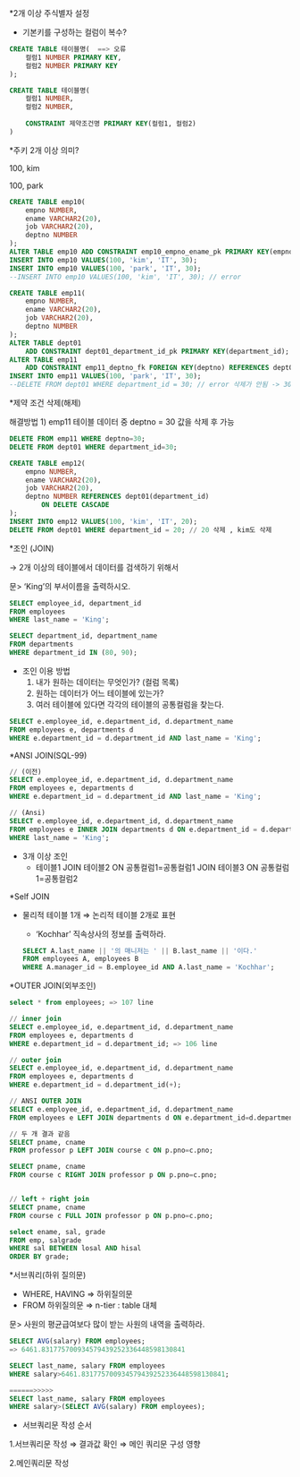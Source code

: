 *2개 이상 주식별자 설정

- 기본키를 구성하는 컬럼이 복수?

```sql
CREATE TABLE 테이블명(  ==> 오류
	컬럼1 NUMBER PRIMARY KEY,
	컬럼2 NUMBER PRIMARY KEY
);

CREATE TABLE 테이블명( 
	컬럼1 NUMBER,
	컬럼2 NUMBER,
	
	CONSTRAINT 제약조건명 PRIMARY KEY(컬럼1, 컬럼2) 
)
```

*주키 2개 이상 의미?

100, kim

100, park

```sql
CREATE TABLE emp10(
    empno NUMBER,
    ename VARCHAR2(20),
    job VARCHAR2(20),
    deptno NUMBER
);
ALTER TABLE emp10 ADD CONSTRAINT emp10_empno_ename_pk PRIMARY KEY(empno, ename);
INSERT INTO emp10 VALUES(100, 'kim', 'IT', 30);
INSERT INTO emp10 VALUES(100, 'park', 'IT', 30);
--INSERT INTO emp10 VALUES(100, 'kim', 'IT', 30); // error

CREATE TABLE emp11(
    empno NUMBER,
    ename VARCHAR2(20),
    job VARCHAR2(20),
    deptno NUMBER
);
ALTER TABLE dept01 
	ADD CONSTRAINT dept01_department_id_pk PRIMARY KEY(department_id);
ALTER TABLE emp11 
    ADD CONSTRAINT emp11_deptno_fk FOREIGN KEY(deptno) REFERENCES dept01(department_id);
INSERT INTO emp11 VALUES(100, 'park', 'IT', 30);
--DELETE FROM dept01 WHERE department_id = 30; // error 삭제가 안됨 -> 30부서에는 참조관계 유지
```

*제약 조건 삭제(해제)

해결방법 1) emp11 테이블 데이터 중 deptno = 30 값을 삭제 후 가능

```sql
DELETE FROM emp11 WHERE deptno=30;
DELETE FROM dept01 WHERE department_id=30;
```

```sql
CREATE TABLE emp12(
    empno NUMBER,
    ename VARCHAR2(20),
    job VARCHAR2(20),
    deptno NUMBER REFERENCES dept01(department_id)
        ON DELETE CASCADE
);
INSERT INTO emp12 VALUES(100, 'kim', 'IT', 20);
DELETE FROM dept01 WHERE department_id = 20; // 20 삭제 , kim도 삭제
```

*조인 (JOIN)

→ 2개 이상의 테이블에서 데이터를 검색하기 위해서

문> ‘King’의 부서이름을 출력하시오.

```sql
SELECT employee_id, department_id
FROM employees
WHERE last_name = 'King';

SELECT department_id, department_name
FROM departments
WHERE department_id IN (80, 90);

```

- 조인 이용 방법
    1. 내가 원하는 데이터는 무엇인가? (컬럼 목록)
    2. 원하는 데이터가 어느 테이블에 있는가?
    3. 여러 테이블에 있다면 각각의 테이블의 공통컬럼을 찾는다.

```sql
SELECT e.employee_id, e.department_id, d.department_name
FROM employees e, departments d
WHERE e.department_id = d.department_id AND last_name = 'King';
```

 *ANSI JOIN(SQL-99)

```sql
// (이전)
SELECT e.employee_id, e.department_id, d.department_name
FROM employees e, departments d
WHERE e.department_id = d.department_id AND last_name = 'King';

// (Ansi)
SELECT e.employee_id, e.department_id, d.department_name
FROM employees e INNER JOIN departments d ON e.department_id = d.department_id 
WHERE last_name = 'King';
```

- 3개 이상 조인
    - 테이블1 JOIN 테이블2 ON 공통컬럼1=공통컬럼1 JOIN 테이블3 ON 공통컬럼1=공통컬럼2

*Self JOIN

- 물리적 테이블 1개 ⇒ 논리적 테이블 2개로 표현
    - ‘Kochhar’ 직속상사의 정보를 출력하라.
    
    ```sql
    SELECT A.last_name || '의 매니저는 ' || B.last_name || '이다.'
    FROM employees A, employees B 
    WHERE A.manager_id = B.employee_id AND A.last_name = 'Kochhar';
    ```
    

*OUTER JOIN(외부조인)

```sql
select * from employees; => 107 line

// inner join
SELECT e.employee_id, e.department_id, d.department_name
FROM employees e, departments d
WHERE e.department_id = d.department_id; => 106 line

// outer join
SELECT e.employee_id, e.department_id, d.department_name
FROM employees e, departments d
WHERE e.department_id = d.department_id(+);

// ANSI OUTER JOIN
SELECT e.employee_id, e.department_id, d.department_name
FROM employees e LEFT JOIN departments d ON e.department_id=d.department_id;

```

```sql
// 두 개 결과 같음
SELECT pname, cname
FROM professor p LEFT JOIN course c ON p.pno=c.pno;

SELECT pname, cname
FROM course c RIGHT JOIN professor p ON p.pno=c.pno;
```

```sql

// left + right join 
SELECT pname, cname
FROM course c FULL JOIN professor p ON p.pno=c.pno;
```

```sql
select ename, sal, grade
FROM emp, salgrade
WHERE sal BETWEEN losal AND hisal
ORDER BY grade;
```

*서브쿼리(하위 질의문)

- WHERE, HAVING ⇒ 하위질의문
- FROM 하위질의문 ⇒ n-tier : table 대체

문> 사원의 평균급여보다 많이 받는 사원의 내역을 출력하라.

```sql
SELECT AVG(salary) FROM employees;
=> 6461.831775700934579439252336448598130841

SELECT last_name, salary FROM employees
WHERE salary>6461.831775700934579439252336448598130841;

======>>>>>
SELECT last_name, salary FROM employees
WHERE salary>(SELECT AVG(salary) FROM employees);
```

- 서브쿼리문 작성 순서

1.서브쿼리문 작성 ⇒ 결과값 확인 ⇒ 메인 쿼리문 구성 영향

2.메인쿼리문 작성
